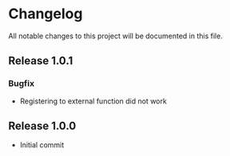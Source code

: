 # Changelog
All notable changes to this project will be documented in this file.

## Release 1.0.1

### Bugfix
- Registering to external function did not work

## Release 1.0.0
- Initial commit